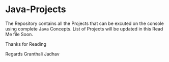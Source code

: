 # Java-Projects

The Repository contains all the Projects that can be excuted on the console using complete Java Concepts.
List of Projects will be updated in this Read Me file Soon.

Thanks for Reading 

Regards 
Granthali Jadhav
